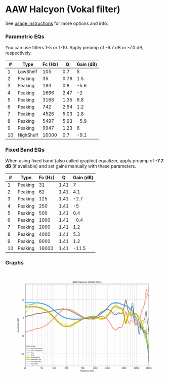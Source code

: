 # AAW Halcyon (Vokal filter)
See [usage instructions](https://github.com/jaakkopasanen/AutoEq#usage) for more options and info.

### Parametric EQs
You can use filters 1-5 or 1-10. Apply preamp of -6.7 dB or -7.0 dB, respectively.

|   # | Type      |   Fc (Hz) |    Q |   Gain (dB) |
|-----|-----------|-----------|------|-------------|
|   1 | LowShelf  |       105 | 0.7  |         5   |
|   2 | Peaking   |        35 | 0.76 |         1.5 |
|   3 | Peaking   |       183 | 0.8  |        -5.6 |
|   4 | Peaking   |      1666 | 2.47 |        -2   |
|   5 | Peaking   |      3168 | 1.35 |         6.8 |
|   6 | Peaking   |       742 | 2.54 |         1.2 |
|   7 | Peaking   |      4526 | 5.03 |         1.8 |
|   8 | Peaking   |      5497 | 5.93 |        -5.9 |
|   9 | Peaking   |      9947 | 1.23 |         6   |
|  10 | HighShelf |     10000 | 0.7  |        -9.1 |

### Fixed Band EQs
When using fixed band (also called graphic) equalizer, apply preamp of **-7.7 dB** (if available) and set gains manually with these parameters.

|   # | Type    |   Fc (Hz) |    Q |   Gain (dB) |
|-----|---------|-----------|------|-------------|
|   1 | Peaking |        31 | 1.41 |         7   |
|   2 | Peaking |        62 | 1.41 |         4.1 |
|   3 | Peaking |       125 | 1.41 |        -2.7 |
|   4 | Peaking |       250 | 1.41 |        -5   |
|   5 | Peaking |       500 | 1.41 |         0.4 |
|   6 | Peaking |      1000 | 1.41 |        -0.4 |
|   7 | Peaking |      2000 | 1.41 |         1.2 |
|   8 | Peaking |      4000 | 1.41 |         5.3 |
|   9 | Peaking |      8000 | 1.41 |         1.2 |
|  10 | Peaking |     16000 | 1.41 |       -11.5 |

### Graphs
![](./AAW%20Halcyon%20(Vokal%20filter).png)
